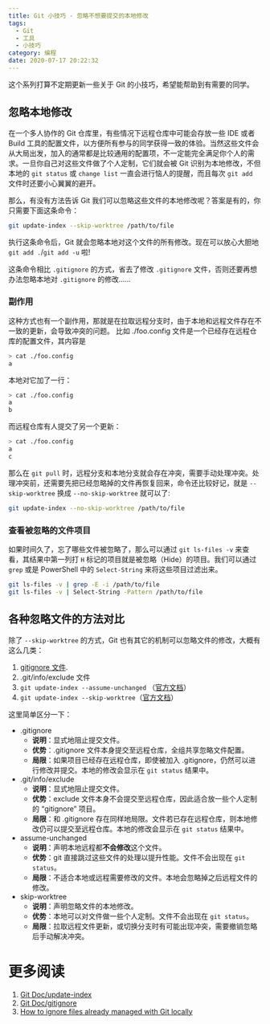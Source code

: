 ```yaml
---
title: Git 小技巧 - 忽略不想要提交的本地修改
tags:
  - Git
  - 工具
  - 小技巧
category: 编程
date: 2020-07-17 20:22:32
---
```



这个系列打算不定期更新一些关于 Git 的小技巧，希望能帮助到有需要的同学。

## 忽略本地修改
在一个多人协作的 Git 仓库里，有些情况下远程仓库中可能会存放一些 IDE 或者 Build 工具的配置文件，以方便所有参与的同学获得一致的体验。当然这些文件会从大局出发，加入的通常都是比较通用的配置项，不一定能完全满足你个人的需求。一旦你自己对这些文件做了个人定制，它们就会被 Git 识别为本地修改，不但本地的 `git status` 或 `change list` 一直会进行恼人的提醒，而且每次 `git add` 文件时还要小心翼翼的避开。

那么，有没有方法告诉 Git 我们可以忽略这些文件的本地修改呢？答案是有的，你只需要下面这条命令：

<!-- more -->

```sh
git update-index --skip-worktree /path/to/file
```
执行这条命令后，Git 就会忽略本地对这个文件的所有修改。现在可以放心大胆地 `git add .`/`git add -u` 啦!

这条命令相比 `.gitignore` 的方式，省去了修改 `.gitignore` 文件，否则还要再想办法忽略本地对 `.gitignore` 的修改……

### 副作用
这种方式也有一个副作用，那就是在拉取远程分支时，由于本地和远程文件存在不一致的更新，会导致冲突的问题。
比如 ./foo.config 文件是一个已经存在远程仓库的配置文件，其内容是

```sh
> cat ./foo.config
a
```

本地对它加了一行：
```sh
> cat ./foo.config
a
b
```

而远程仓库有人提交了另一个更新：
```sh
> cat ./foo.config
a
c
```

那么在 `git pull` 时，远程分支和本地分支就会存在冲突，需要手动处理冲突。处理冲突前，还需要先把已经忽略掉的文件再恢复回来，命令还比较好记，就是 `--skip-worktree` 换成 `--no-skip-worktree` 就可以了:
```sh
git update-index --no-skip-worktree /path/to/file
```

### 查看被忽略的文件项目
如果时间久了，忘了哪些文件被忽略了，那么可以通过 `git ls-files -v` 来查看，其结果中第一列打 `H` 标记的项目就是被忽略（Hide）的项目。我们可以通过 `grep` 或是 PowerShell 中的 `Select-String` 来将这些项目过滤出来。
```sh
git ls-files -v | grep -E -i /path/to/file
git ls-files -v | Select-String -Pattern /path/to/file
```

## 各种忽略文件的方法对比
除了 `--skip-worktree` 的方式，Git 也有其它的机制可以忽略文件的修改，大概有这么几类：

1. [gitignore 文件](https://git-scm.com/docs/gitignore).
3. .git/info/exclude 文件
2. `git update-index --assume-unchanged` （[官方文档](https://www.git-scm.com/docs/git-update-index)）
2. `git update-index --skip-worktree`（[官方文档](https://www.git-scm.com/docs/git-update-index)）


这里简单区分一下：

- .gitignore
    - **说明**：显式地阻止提交文件。
    - **优势**：.gitignore 文件本身提交至远程仓库，全组共享忽略文件配置。
    - **局限**：如果项目已经存在远程仓库，即使被加入 .gitignore，仍然可以进行修改并提交。本地的修改会显示在 `git status` 结果中。 
- .git/info/exclude
    - **说明**：显式地阻止提交文件。
    - **优势**：exclude 文件本身不会提交至远程仓库，因此适合放一些个人定制的 “gitignore” 项目。
    - **局限**：和 .gitignore 存在同样地局限。文件若已存在远程仓库，则本地修改仍可以提交至远程仓库。本地的修改会显示在 `git status` 结果中。
- assume-unchanged
    - **说明**：声明本地远程都**不会修改**这个文件。
    - **优势**：git 直接跳过这些文件的处理以提升性能。文件不会出现在 `git status`。
    - **局限**：不适合本地或远程需要修改的文件。本地会忽略掉之后远程文件的修改。
- skip-worktree
    - **说明**：声明忽略文件的本地修改。
    - **优势**：本地可以对文件做一些个人定制。文件不会出现在 `git status`。
    - **局限**：拉取远程文件更新，或切换分支时有可能出现冲突，需要撤销忽略后手动解决冲突。 

# 更多阅读
1. [Git Doc/update-index](https://www.git-scm.com/docs/git-update-index)
2. [Git Doc/gitignore](https://git-scm.com/docs/gitignore)
3. [How to ignore files already managed with Git locally](https://dev.to/nishina555/how-to-ignore-files-already-managed-with-git-locally-19oo)